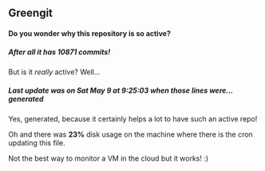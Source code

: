 ## Greengit

#### Do you wonder why this repository is so active?

##### After all it has 10871 commits!

But is it *really* active? Well...

##### Last update was on Sat May 9 at 9:25:03 when those lines were... generated

Yes, generated, because it certainly helps a lot to have such an active repo!

Oh and there was **23%** disk usage on the machine
where there is the cron updating this file.

Not the best way to monitor a VM in the cloud but it works! :)
